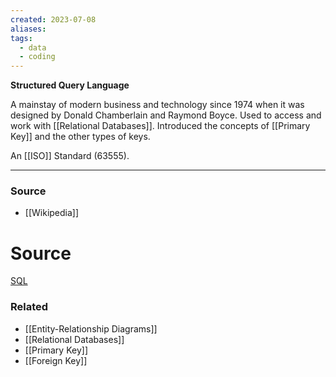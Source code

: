 ```yaml
---
created: 2023-07-08
aliases: 
tags:
  - data
  - coding
---
```

**Structured Query Language**

A mainstay of modern business and technology since 1974 when it was designed by Donald Chamberlain and Raymond Boyce. Used to access and work with [[Relational Databases]]. Introduced the concepts of [[Primary Key]] and the other types of keys. 

An [[ISO]] Standard (63555).

****
### Source
- [[Wikipedia]]

# Source

[SQL](https://en.wikipedia.org/wiki/SQL?wprov=sfti1)

### Related
- [[Entity-Relationship Diagrams]] 
- [[Relational Databases]] 
- [[Primary Key]] 
- [[Foreign Key]]